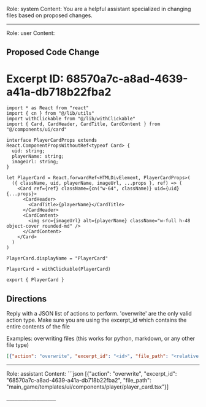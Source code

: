 Role: system
Content: You are a helpful assistant specialized in changing files based on proposed changes.
__________________
Role: user
Content: 
## Proposed Code Change
# Excerpt ID: 68570a7c-a8ad-4639-a41a-db718b22fba2
```main_game/templates/ui/components/player/player_card.tsx
import * as React from "react"
import { cn } from "@/lib/utils"
import withClickable from "@/lib/withClickable"
import { Card, CardHeader, CardTitle, CardContent } from "@/components/ui/card"

interface PlayerCardProps extends React.ComponentPropsWithoutRef<typeof Card> {
  uid: string;
  playerName: string;
  imageUrl: string;
}

let PlayerCard = React.forwardRef<HTMLDivElement, PlayerCardProps>(
  ({ className, uid, playerName, imageUrl, ...props }, ref) => (
    <Card ref={ref} className={cn("w-64", className)} uid={uid} {...props}>
      <CardHeader>
        <CardTitle>{playerName}</CardTitle>
      </CardHeader>
      <CardContent>
        <img src={imageUrl} alt={playerName} className="w-full h-48 object-cover rounded-md" />
      </CardContent>
    </Card>
  )
)

PlayerCard.displayName = "PlayerCard"

PlayerCard = withClickable(PlayerCard)

export { PlayerCard }
```

## Directions
Reply with a JSON list of actions to perform. 'overwrite' are the only valid action type. 
Make sure you are using the excerpt_id which contains the entire contents of the file

Examples:
overwriting files (this works for python, markdown, or any other file type)
```json output_example1
[{"action": "overwrite", "excerpt_id": "<id>", "file_path": "<relative file path>"}]
```

__________________
Role: assistant
Content: ```json
[{"action": "overwrite", "excerpt_id": "68570a7c-a8ad-4639-a41a-db718b22fba2", "file_path": "main_game/templates/ui/components/player/player_card.tsx"}]
```
__________________
